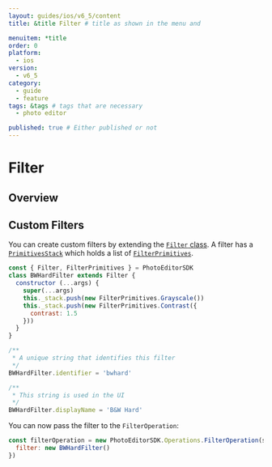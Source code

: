 ```yaml
---
layout: guides/ios/v6_5/content
title: &title Filter # title as shown in the menu and 

menuitem: *title
order: 0
platform:
  - ios
version:
  - v6_5
category: 
  - guide
  - feature
tags: &tags # tags that are necessary
  - photo editor 

published: true # Either published or not 
---
```


# Filter

## Overview



## Custom Filters 

You can create custom filters by extending the [`Filter` class](http://static.photoeditorsdk.com/docs/ios/PhotoEditorSDK.Filter.html).
A filter has a [`PrimitivesStack`](http://static.photoeditorsdk.com/docs/ios/PhotoEditorSDK.Filter.PrimitivesStack.html)
which holds a list of [`FilterPrimitives`](http://static.photoeditorsdk.com/docs/ios/PhotoEditorSDK.FilterPrimitives.html).


```js
const { Filter, FilterPrimitives } = PhotoEditorSDK
class BWHardFilter extends Filter {
  constructor (...args) {
    super(...args)
    this._stack.push(new FilterPrimitives.Grayscale())
    this._stack.push(new FilterPrimitives.Contrast({
      contrast: 1.5
    }))
  }
}

/**
 * A unique string that identifies this filter
 */
BWHardFilter.identifier = 'bwhard'

/**
 * This string is used in the UI
 */
BWHardFilter.displayName = 'B&W Hard'
```

You can now pass the filter to the `FilterOperation`:

```js
const filterOperation = new PhotoEditorSDK.Operations.FilterOperation(sdk, {
  filter: new BWHardFilter()
})
```

